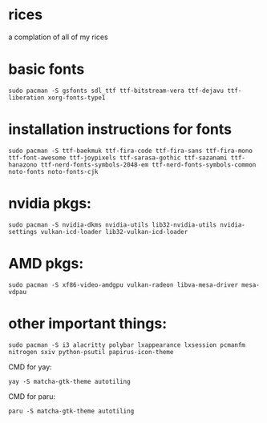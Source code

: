 # rices
a complation of all of my rices 

# basic fonts 
```
sudo pacman -S gsfonts sdl_ttf ttf-bitstream-vera ttf-dejavu ttf-liberation xorg-fonts-type1
```
# installation instructions for fonts 
```
sudo pacman -S ttf-baekmuk ttf-fira-code ttf-fira-sans ttf-fira-mono ttf-font-awesome ttf-joypixels ttf-sarasa-gothic ttf-sazanami ttf-hanazono ttf-nerd-fonts-symbols-2048-em ttf-nerd-fonts-symbols-common noto-fonts noto-fonts-cjk 
```
# nvidia pkgs: 
```
sudo pacman -S nvidia-dkms nvidia-utils lib32-nvidia-utils nvidia-settings vulkan-icd-loader lib32-vulkan-icd-loader
```
# AMD pkgs:
```
sudo pacman -S xf86-video-amdgpu vulkan-radeon libva-mesa-driver mesa-vdpau
```

# other important things: 
```
sudo pacman -S i3 alacritty polybar lxappearance lxsession pcmanfm nitrogen sxiv python-psutil papirus-icon-theme
```
CMD for yay: 
```
yay -S matcha-gtk-theme autotiling
```
CMD for paru:
```
paru -S matcha-gtk-theme autotiling
```
